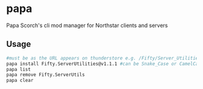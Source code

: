 # papa
Papa Scorch's cli mod manager for Northstar clients and servers

## Usage

```bash
#must be as the URL appears on thunderstore e.g. /Fifty/Server_Utilities/ 
papa install Fifty.ServerUtilities@v1.1.1 #can be Snake_Case or CamelCase
papa list
papa remove Fifty.ServerUtils
papa clear
```
